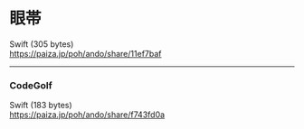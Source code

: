 眼帯
====
  
  
Swift (305 bytes)  
https://paiza.jp/poh/ando/share/11ef7baf  

  
-----
### CodeGolf
  
  
Swift (183 bytes)  
https://paiza.jp/poh/ando/share/f743fd0a  
